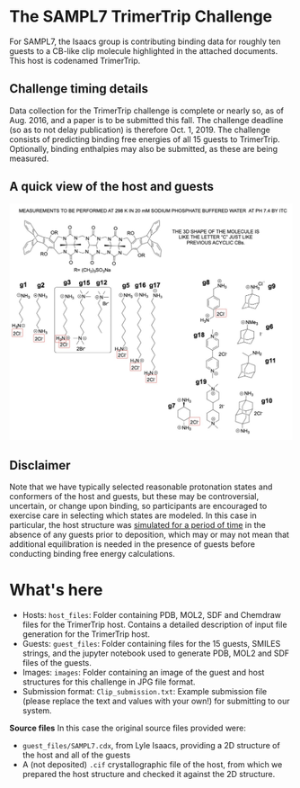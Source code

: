# The SAMPL7 TrimerTrip Challenge

For SAMPL7, the Isaacs group is contributing binding data for roughly ten guests to a CB-like clip molecule highlighted in the attached documents. This host is codenamed TrimerTrip.

## Challenge timing details

Data collection for the TrimerTrip challenge is complete or nearly so, as of Aug. 2016, and a paper is to be submitted this fall. The challenge deadline (so as to not delay publication) is therefore Oct. 1, 2019.
The challenge consists of predicting binding free energies of all 15 guests to TrimerTrip. Optionally, binding enthalpies may also be submitted, as these are being measured.

## A quick view of the host and guests

![](images/SAMPL7.jpg)

## Disclaimer

Note that we have typically selected reasonable protonation states and conformers of the host and guests, but these may be controversial, uncertain, or change upon binding, so participants are encouraged to exercise care in selecting which states are modeled. In this case in particular, the host structure was [simulated for a period of time](host_files/README.md) in the absence of any guests prior to deposition, which may or may not mean that additional equilibration is needed in the presence of guests before conducting binding free energy calculations.

# What's here

- Hosts: `host_files`: Folder containing PDB, MOL2, SDF and Chemdraw files for the TrimerTrip host. Contains a detailed description of input file generation for the TrimerTrip host.
- Guests: `guest_files`: Folder containing files for the 15 guests, SMILES strings, and the jupyter notebook used to generate PDB, MOL2 and SDF files of the guests.
- Images: `images`: Folder containing an image of the guest and host structures for this challenge in JPG file format.
- Submission format: `Clip_submission.txt`: Example submission file (please replace the text and values with your own!) for submitting to our system.

**Source files**
In this case the original source files provided were:
- `guest_files/SAMPL7.cdx`, from Lyle Isaacs, providing a 2D structure of the host and all of the guests
- A (not deposited) `.cif` crystallographic file of the host, from which we prepared the host structure and checked it against the 2D structure.
